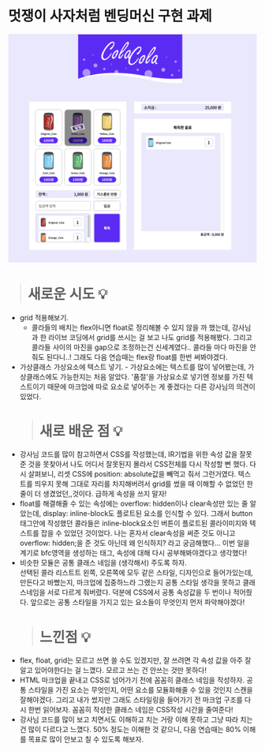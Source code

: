 # 멋쟁이 사자처럼 벤딩머신 구현 과제

<img src="./src/img/vending-machine.png">

<br/>

> # 새로운 시도 💡

- grid 적용해보기.
  - 콜라들의 배치는 flex아니면 float로 정리해볼 수 있지 않을 까 했는데, 강사님과 한 라이브 코딩에서 grid를 쓰시는 걸 보고 나도 grid를 적용해봤다. 그리고 콜라들 사이의 마진을 gap으로 조정하는건 신세계였다.. 콜라들 마다 마진을 안줘도 된다니..! 그래도 다음 연습때는 flex랑 float를 한번 써봐야겠다.
- 가상클래스 가상요소에 텍스트 넣기. - 가상요소에는 텍스트를 많이 넣어봤는데, 가상클래스에도 가능한지는 처음 알았다. '품절'을 가상요소로 넣기엔 정보를 가진 텍스트이기 때문에 마크업에 따로 요소로 넣어주는 게 좋겠다는 다른 강사님의 의견이 있었다.
  > # 새로 배운 점 💡
- 강사님 코드를 많이 참고하면서 CSS를 작성했는데, IR기법을 위한 속성 값을 잘못 준 것을 못찾아서 나도 어디서 잘못된지 몰라서 CSS전체를 다시 작성할 뻔 했다. 다시 살펴보니, 리셋 CSS에 position: absolute값을 빼먹고 줘서 그런거였다. 텍스트를 띄우지 못해 그대로 자리를 차지해버려서 grid를 썼을 때 이해할 수 없었던 한 줄이 더 생겼었던,,것이다. 급하게 속성을 쓰지 말자!
- float를 해결해줄 수 있는 속성에는 overflow: hidden이나 clear속성만 있는 줄 알았는데, display: inline-block도 플로트된 요소를 인식할 수 있다. 그래서 button 태그안에 작성했던 콜라들은 inline-block요소인 버튼이 플로트된 콜라이미지와 텍스트를 잡을 수 있었던 것이었다. 나는 혼자서 clear속성을 써준 것도 아니고 overflow: hidden;을 준 것도 아닌데 왜 인식하지? 라고 궁금해했다... 이번 일을 계기로 bfc영역을 생성하는 태그, 속성에 대해 다시 공부해봐야겠다고 생각했다!
- 비슷한 모듈은 공통 클래스 네임을 (생각해서) 주도록 하자. <br/> 선택된 콜라 리스트트 왼쪽, 오른쪽에 모두 같은 스타일, 디자인으로 들어가있는데, 만든다고 바빴는지, 마크업에 집중하느라 그랬는지 공통 스타일 생각을 못하고 클래스네임을 서로 다르게 줘버렸다. 덕분에 CSS에서 공통 속성값을 두 번이나 적어줬다. 앞으로는 공통 스타일을 가지고 있는 요소들이 무엇인지 먼저 파악해야겠다!
  > # 느낀점 💡
- flex, float, grid는 모르고 쓰면 쓸 수도 있겠지만, 잘 쓰려면 각 속성 값을 아주 잘 알고 있어야한다는 걸 느꼈다. 모르고 쓰는 건 안쓰는 것만 못하다!
- HTML 마크업을 끝내고 CSS로 넘어가기 전에 꼼꼼히 클래스 네임을 작성하자. 공통 스타일을 가진 요소는 무엇인지, 어떤 요소를 모듈화해줄 수 있을 것인지 스캔을 잘해야겠다. 그리고 내가 썼지만 그래도 스타일링을 들어가기 전 마크업 구조를 다시 한번 읽어보자. 꼼꼼히 작성한 클래스 네임은 CSS작성 시간을 줄여준다!
- 강사님 코드를 많이 보고 치면서도 이해하고 치는 거랑 이해 못하고 그냥 따라 치는 건 많이 다르다고 느꼈다. 50% 정도는 이해한 것 같으니, 다음 연습때는 80% 이해를 목표로 많이 안보고 칠 수 있도록 해보자.
